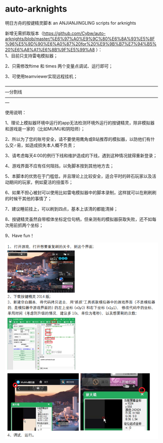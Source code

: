 # auto-arknights
明日方舟的按键精灵脚本 an ANJIANJINGLING scripts for arknights

新增无需抓取版本（https://github.com/Cybw/auto-arknights/blob/master/%E6%97%A0%E9%9C%80%E6%8A%93%E5%8F%96%E5%9D%90%E6%A0%87%20for%20%E9%9B%B7%E7%94%B5%20%E6%A8%A1%E6%8B%9F%E5%99%A8 ）：    
1、目前只支持雷电模拟器；  

2、只需修改ftime 和 times 两个变量点调试、运行即可；  

3、可使用teamviewer实现远程挂机；  

—————————————————————————————————————分割线—————————————————————————————————————  

使用说明：  

1、理论上模拟器环境中运行的app无法检测环境外运行的按键精灵，除非模拟器和游戏是一家的（比如MUMU和阴阳师）；  

2、所以为了您的账号安全，请不要使用鹰角或B站推荐的模拟器，以防他们有什么交♂易，如造成损失本人概不负责；  

3、请考虑每天4:00的例行下线和维护造成的下线，遇到这种情况就得重新登录；  

4、游戏界面不应有任何阻挡，以免脚本按到其他地方去；  

5、本脚本的优势在于门槛低，并且理论上比较安全，适合平时的碎石玩家以及活动期间的玩家，例如夏活的扭蛋币；  

6、如果不担心被封可以使用比如雷电模拟器中的脚本录制，这样就可以在刷刷刷的时候干其他的事情了；  

7、建议睡前挂上，可以刷到四点，基本上该清的都能清掉；

8、按键精灵虽然自带框体坐标定位句柄，但亲测有的模拟器获取失败，还不如每次用前抓两个坐标；  

9、Have fun！  

![image](https://github.com/Cybw/auto-arknights/blob/master/readme.png)
